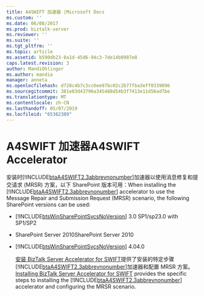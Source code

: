 ```yaml
---
title: A4SWIFT 加速器 |Microsoft Docs
ms.custom: ''
ms.date: 06/08/2017
ms.prod: biztalk-server
ms.reviewer: ''
ms.suite: ''
ms.tgt_pltfrm: ''
ms.topic: article
ms.assetid: b590db23-8a1d-45d6-94c3-7de14b0987e8
caps.latest.revision: 3
author: MandiOhlinger
ms.author: mandia
manager: anneta
ms.openlocfilehash: d728c4b7c3cc6ee97bc02c2b77fba3eff0339096
ms.sourcegitcommit: 381e83d43796a345488d54b3f7413e11d56ad7be
ms.translationtype: MT
ms.contentlocale: zh-CN
ms.lasthandoff: 05/07/2019
ms.locfileid: "65362389"
---
```

# <a name="a4swift-accelerator"></a><span data-ttu-id="288ad-102">A4SWIFT 加速器</span><span class="sxs-lookup"><span data-stu-id="288ad-102">A4SWIFT Accelerator</span></span>
<span data-ttu-id="288ad-103">安装时[!INCLUDE[btaA4SWIFT2.3abbrevnonumber](../includes/btaa4swift2-3abbrevnonumber-md.md)]加速器以使用消息修复和提交请求 (MRSR) 方案，以下 SharePoint 版本可用：</span><span class="sxs-lookup"><span data-stu-id="288ad-103">When installing the [!INCLUDE[btaA4SWIFT2.3abbrevnonumber](../includes/btaa4swift2-3abbrevnonumber-md.md)] accelerator to use the Message Repair and Submission Request (MRSR) scenario, the following SharePoint versions can be used:</span></span>  
  
- [!INCLUDE[btsWinSharePointSvcsNoVersion](../includes/btswinsharepointsvcsnoversion-md.md)] <span data-ttu-id="288ad-104">3.0 SP1/sp2</span><span class="sxs-lookup"><span data-stu-id="288ad-104">3.0 with SP1/SP2</span></span>  
  
- <span data-ttu-id="288ad-105">SharePoint Server 2010</span><span class="sxs-lookup"><span data-stu-id="288ad-105">SharePoint Server 2010</span></span>  
  
- [!INCLUDE[btsWinSharePointSvcsNoVersion](../includes/btswinsharepointsvcsnoversion-md.md)] <span data-ttu-id="288ad-106">4.0</span><span class="sxs-lookup"><span data-stu-id="288ad-106">4.0</span></span>  
  
  <span data-ttu-id="288ad-107">[安装 BizTalk Server Accelerator for SWIFT](http://go.microsoft.com/fwlink/p/?LinkId=271252)提供了安装的特定步骤[!INCLUDE[btaA4SWIFT2.3abbrevnonumber](../includes/btaa4swift2-3abbrevnonumber-md.md)]加速器和配置 MRSR 方案。</span><span class="sxs-lookup"><span data-stu-id="288ad-107">[Installing BizTalk Server Accelerator for SWIFT](http://go.microsoft.com/fwlink/p/?LinkId=271252) provides the specific steps to installing the [!INCLUDE[btaA4SWIFT2.3abbrevnonumber](../includes/btaa4swift2-3abbrevnonumber-md.md)] accelerator and configuring the MRSR scenario.</span></span>